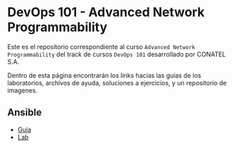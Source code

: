 # DevOps 101 - Advanced Network Programmability

Este es el repositorio correspondiente al curso `Advanced Network Programmability` del track de cursos `DevOps 101` desarrollado por CONATEL S.A.

Dentro de esta página encontrarán los links hacias las guías de los laboratorios, archivos de ayuda, soluciones a ejercicios, y un repositorio de imagenes.

## Ansible

- [Guía](./guias/02_ansible.md)
- [Lab](./ansible_lab/README.md)
